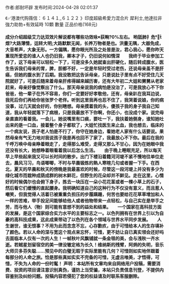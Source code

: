<p>作者:郎耐坏辟 发布时间:2024-04-28 02:01:37</p>
<p>《✅港澳代购薇信：６１４１_６１２２ 》印度超級希愛力混合片 犀利士,他達拉非 強力助勃+有效延時 10顆 數量 正品价格(168元) </p>
									<h4>成分介绍超级艾力达双效片解说都有哪些功效咏荻畹?0%左右。 哟舐肺扌危煜?大路薄情，运转大明;大路默默无闻，长养万物者是也。洪量无隅，大器免成，大音希声，大象无形。一方偏隅，愿你眼光所及之处皆是汝，君心我心，愿你昨天重现所爱恋的谁人人也仍旧我，卿本才子，仍旧说何如情深　　我终于毕业参加工作了，这下母亲可以轻松一下了，可是没多久她就查出肝硬化，随后转成腹水，医生告诉我们母亲的胃，脾，胆都不好，一定是年轻时受过老伤，还说母亲虽不是肝癌，但她的腹水到了后期。我没敢把这告诉母亲，只是说肚子里有点不好受住几天院就好了，可是后随来着母亲肝疼得越来越历害，还有大年初二大姐和舅舅从老家赶来，母亲好像觉察出了什么。那天母亲说我的病怕是没治了，可是我放心不下你爸爸，他一辈子在外不容易，你们一定要好好孝敬他，还有，母亲趴在我耳边说，我死后你们再给你爸张罗个老伴。听到这里我再也忍不住了，我哭着说娘，你的病没事，过几天就会好的，你别瞎想。母亲摸着我的头，傻孩子我的身子我自己知道，我从年轻就落下了病根，只是我最放不下你啊，你还小，也没成个家。说完母亲直直的看着我。一会儿，她说嘴里有口痰，要吐一下，我扶着她侧身，谁知她吐出来的是一口血，接着整个身子都软了，大姐忙找医生来止血，我也想去，临床的一个病友说，孩子老人怕是不行了，你守在她身边，看她老人家有什么话要说。果然母亲有气无力地对我说孩子我是再也回不了家了，我最放心不下你。最后在我的千呼万唤中母亲睁着眼走了，走得那么难受，走得又那么不甘心，因为在她眼中我还没有长大，她想睁着眼看着我以后怎么生活。　　由于晚上睡眠充足，所以每天早上早些起来我又可以长时间的散步。出门下楼沿着籍河河堤不紧不慢地往单位走去，晨风习习，鸟语唧唧，不时与早晨锻炼的熟人寒暄几句或者握一下手。在西北，夏天的早晨和秋天的傍晚是我最喜欢的时候，尽管这一段河堤上并没有多少为绿化城市而栽种成荫成群的树木鲜花，但野生的花朵却并不鲜见。走在这里，心情好的时候偶尔也会俯下身子，拣去一块压在一朵小花花茎或者一棵小草上的石子，然后看它们缓慢的直起腰身。我明确知道自己的这种行为不仅没有意义，而且惹人嘲笑，但我觉得人活着已被重重负担压的步履蹒跚，何苦也要给花花草草增加和人一样的苦难，举手投足间能够给他人或者他物带来一点轻松，与自己实在是举手之劳，而与他人（物）则可能有意想不到的益处和结果。　　一个国家在高科技方面的发展，是这个国家综合实力水平的主要标志之一。以色列拥有在世界上引以为自豪的高科技成果，这此成果带动了以色列在各个领域与世界水平同步发展。　　人生谢世，谁无恨事？不用为此而念念不忘，心存歉疚，由于可惜给本人的生存填补了颜色。若以人命的深与宽这个观点来忘怀，可惜，更不妨让自已真实领会还好吗去面临本人仅有一次的人生！一帧秋叶风飘铺就一条金毯的美，会与浅秋一齐水逝。若贼星划留宿空的美一律没辙定格为长久！维纳斯的残臂，阿炳的失明，音乐大师贝多芬失聪……预见中的白璧无瑕于实际里能有几何？可惜则如实地伴跟着每部分的人命之旅。恰是那些真如实实不完备的可惜，无虚且唯美，才悟得，可惜，不失为人命的一份时髦！				声明：本站所有文章均来自网络用户投稿，需要消费、投资的项目请注意识别真伪，谨防上当受骗，本站只负责信息刊登，不提供内容鉴别及纠纷问题。投稿内容若侵犯了您的权益请及时联系客服删除。				
